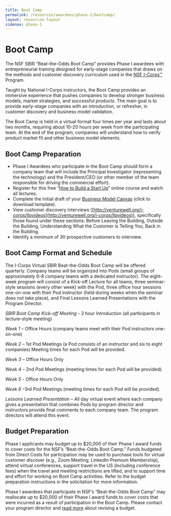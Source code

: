 ```yaml
---
title: Boot Camp
permalink: /resources/awardees/phase-1/bootcamp/
layout: resources-layout
sidenav: phase-1
---
```


# Boot Camp

The NSF SBIR “Beat-the-Odds Boot Camp” provides Phase I awardees with entrepreneurial training designed for early-stage companies that draws on the methods and customer discovery curriculum used in the [NSF I-Corps™](https://www.nsf.gov/news/special_reports/i-corps/) Program. 

Taught by National I-Corps instructors, the Boot Camp provides an immersive experience that pushes companies to develop stronger business models, market strategies, and successful products. The main goal is to provide early-stage companies with an introduction, or refresher, in customer discovery and business model validation. 

The Boot Camp is held in a virtual format four times per year and lasts about two months, requiring about 10-20 hours per week from the participating team. At the end of the program, companies will understand how to verify product market fit and other business model elements.

## Boot Camp Preparation

- Phase I Awardees who participate in the Boot Camp should form a company team that will include the Principal Investigator (representing the technology) and the President/CEO (or other member of the team responsible for driving the commercial effort). 
- Register for this free “[How to Build a Start Up](https://www.udacity.com/course/how-to-build-a-startup--ep245)” online course and watch all lectures. 
- Complete the initial draft of your [Business Model Canvas]({{site.baseurl}}/assets/files/awardees/the-business-model-canvas.pdf) (click to download template).  
- View customer discovery interviews ([http://venturewell.org/i-corps/llpvideos](http://venturewell.org/i-corps/llpvideos)), specifically those found under these sections: Before Leaving the Building, Outside the Building, Understanding What the Customer is Telling You, Back in the Building.
- Identify a minimum of 30 prospective customers to interview.

## Boot Camp Format and Schedule

The I-Corps Virtual SBIR Beat-the-Odds Boot Camp will be offered quarterly.  Company teams will be organized into Pods (small groups of approximately 6-8 company teams with a dedicated instructor). The eight-week program will consist of a Kick-off Lecture for all teams, three seminar-style sessions (every other week) with the Pod, three office hour sessions one-on-one with their Pod instructor (held during weeks when the seminar does not take place), and Final Lessons Learned Presentations with the Program Director.

*SBIR Boot Camp Kick-off Meeting* - 2 hour Introduction (all participants in lecture-style meeting)

*Week 1* –  Office Hours (company teams meet with their Pod instructors one-on-one)

*Week 2* –  1st Pod Meetings (a Pod consists of an instructor and six to eight companies) Meeting times for each Pod will be provided.

*Week 3* –  Office Hours Only

*Week 4*  –  2nd Pod Meetings (meeting times for each Pod will be provided).

*Week 5* - Office Hours Only

*Week 6* –3rd Pod Meetings (meeting times for each Pod will be provided).

*Lessons Learned Presentation* – All day virtual event where each company gives a presentation that combines Pods by program director and instructors provide final comments to each company team. The program directors will attend this event.

## Budget Preparation

Phase I applicants may budget up to $20,000 of their Phase I award funds to cover costs for the NSF’s “Beat-the-Odds Boot Camp.” Funds budgeted from Direct Costs for participation may be used to purchase tools for virtual customer discover (e.g., Zoom Meeting; LinkedIn Premium Membership), attend virtual conferences, support travel in the US (including conference fees) when the travel and meeting restrictions are lifted, and to support time and effort for working on Boot Camp activities. Refer to the budget preparation instructions in the solicitation for more information.

Phase I awardees that participate in NSF’s “Beat-the-Odds Boot Camp” may reallocate up to $20,000 of their Phase I award funds to cover costs that were incurred as a result of participation in the Boot Camp. Please contact your program director and [read more](https://federalist-proxy.app.cloud.gov/preview/18f/nsf-sbir/BootCamp/resources/awardees/phase-1/revised-budget/) about revising a budget. 
